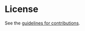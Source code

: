 # License

See the
[guidelines for contributions](https://github.com/cabo/iregexp/blob/main/CONTRIBUTING.md).
